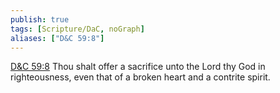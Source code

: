 ```yaml
---
publish: true
tags: [Scripture/DaC, noGraph]
aliases: ["D&C 59:8"]
---
```

[D&C 59:8](https://churchofjesuschrist.org/study/scriptures/dc-testament/dc/59?lang=eng&id=p8#p8) Thou shalt offer a sacrifice unto the Lord thy God in righteousness, even that of a broken heart and a contrite spirit.
